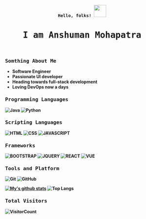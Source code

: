 
<p align="center"><samp><b> 
 Hello, folks! <img src="https://raw.githubusercontent.com/MartinHeinz/MartinHeinz/master/wave.gif" width="40px"></b></samp></p>
<p align="center"><h1 align="center"><samp> I am Anshuman Mohapatra </samp></h1></p>
<br/>
<h3><b><samp>Somthing About Me<b/><samp/></h3>
<ul>
 <li>Software Engineer</li>
 <li>Passionate UI developer</li>
 <li>Heading towards full-stack development</li>
 <li>Loving DevOps now a days</li>
</ul>
<h3><b><samp>Programming Languages</samp></b></h3>
  
  ![Java](https://img.shields.io/badge/Java-yellow?style=flat-round&logo=JAVA&logoColor=fffffff)
  ![Python](https://img.shields.io/badge/Python-blue?style=flat-round&logo=PYTHON&logoColor=white)
<h3><b><samp>Scripting Languages</samp></b></h3> 

  ![HTML](https://img.shields.io/badge/HTML-blue?style=flat-round&logo=HTML5&logoColor=white)
  ![CSS](https://img.shields.io/badge/CSS-red?style=flat-round&logo=CSS3&logoColor=white)
  ![JAVASCRIPT](https://img.shields.io/badge/JAVASCRIPT-yellow?style=flat-round&logo=JAVASCRIPT&logoColor=white)
<h3><b><samp>Frameworks</samp></b></h3> 

  ![BOOTSTRAP](https://img.shields.io/badge/BOOTSTRAP-purple?style=flat-round&logo=bootstrap&logoColor=white)
  ![JQUERY](https://img.shields.io/badge/JQUERY-yellow?style=flat-round&logo=JQUERY&logoColor=white)
  ![REACT](https://img.shields.io/badge/REACT-blue?style=flat-round&logo=REACT&logoColor=white)
  ![VUE](https://img.shields.io/badge/VUE-green?style=flat-round&logo=VUE&logoColor=white)
<h3><b><samp>Tools and Platform</samp></b></h3>

  ![Git](https://img.shields.io/badge/Git-F05032?style=flat-round&logo=Git&logoColor=white)
  ![GitHub](https://img.shields.io/badge/GitHub-181717?style=flat-round&logo=github)

  [![My's github stats](https://github-readme-stats.vercel.app/api?username=amohapatra123&show_icons=truetheme=radical&hide=stars)](https://github.com/anuraghazra/github-readme-stats) 
  ![Top Langs](https://github-readme-stats.vercel.app/api/top-langs/?username=amohapatra123&hide=&layout=compact)
  
<h3><b><samp>Total Visitors</samp></b></h3>
  
  ![VisitorCount](https://profile-counter.glitch.me/amohapatra123/count.svg)



<!--
**amohapatra123/amohapatra123** is a ✨ _special_ ✨ repository because its `README.md` (this file) appears on your GitHub profile.

Here are some ideas to get you started

- 🔭 I’m currently working on ...
- 🌱 I’m currently learning ...
- 👯 I’m looking to collaborate on ...
- 🤔 I’m looking for help with ...
- 💬 Ask me about ...
- 📫 How to reach me: ...
- 😄 Pronouns: ...
- ⚡ Fun fact: ...
-->

